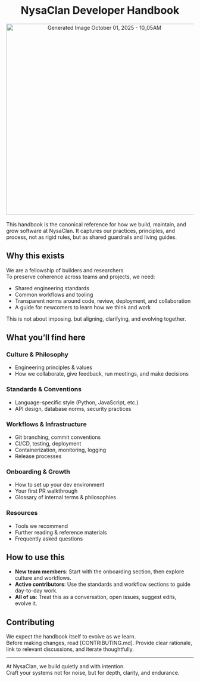 
<div align="center">

# NysaClan Developer Handbook

<img width="512" height="512" alt="Generated Image October 01, 2025 - 10_05AM" src="https://github.com/user-attachments/assets/7416ab3f-e45f-4404-942a-ef55c9303d66" />

</div>

<br>
This handbook is the canonical reference for how we build, maintain, and grow software at NysaClan.  
It captures our practices, principles, and process, not as rigid rules, but as shared guardrails and living guides.

## Why this exists

We are a fellowship of builders and researchers  
To preserve coherence across teams and projects, we need:

- Shared engineering standards  
- Common workflows and tooling  
- Transparent norms around code, review, deployment, and collaboration  
- A guide for newcomers to learn how we think and work  

This is not about imposing. but aligning, clarifying, and evolving together.

## What you’ll find here

### Culture & Philosophy  
- Engineering principles & values  
- How we collaborate, give feedback, run meetings, and make decisions  

### Standards & Conventions  
- Language-specific style (Python, JavaScript, etc.)  
- API design, database norms, security practices  

### Workflows & Infrastructure  
- Git branching, commit conventions  
- CI/CD, testing, deployment  
- Containerization, monitoring, logging  
- Release processes  

### Onboarding & Growth  
- How to set up your dev environment  
- Your first PR walkthrough  
- Glossary of internal terms & philosophies  

### Resources  
- Tools we recommend  
- Further reading & reference materials  
- Frequently asked questions  

## How to use this

- **New team members**: Start with the onboarding section, then explore culture and workflows.  
- **Active contributors**: Use the standards and workflow sections to guide day-to-day work.  
- **All of us**: Treat this as a conversation, open issues, suggest edits, evolve it.  

## Contributing

We expect the handbook itself to evolve as we learn.  
Before making changes, read [CONTRIBUTING.md]. Provide clear rationale, link to relevant discussions, and iterate thoughtfully.

---

At NysaClan, we build quietly and with intention.  
Craft your systems not for noise, but for depth, clarity, and endurance.
